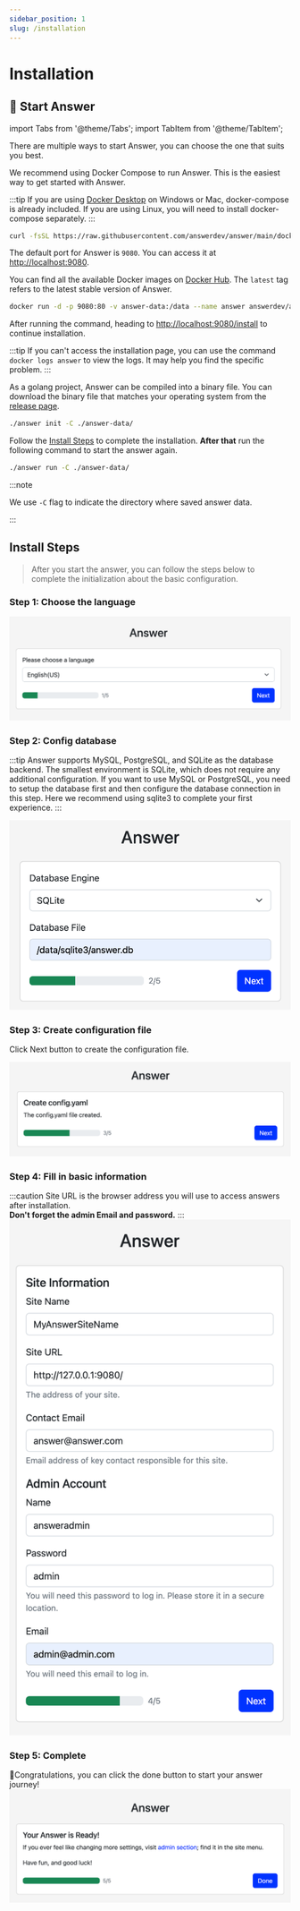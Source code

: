 ```yaml
---
sidebar_position: 1
slug: /installation
---
```


# Installation

## 🚀 Start Answer

import Tabs from '@theme/Tabs';
import TabItem from '@theme/TabItem';

There are multiple ways to start Answer, you can choose the one that suits you best.

<Tabs>
  <TabItem value="docker-compose" label="Docker Compose" default>

We recommend using Docker Compose to run Answer. This is the easiest way to get started with Answer.

:::tip
If you are using [Docker Desktop](https://www.docker.com/products/docker-desktop) on Windows or Mac, docker-compose is already included. If you are using Linux, you will need to install docker-compose separately.
:::

```bash
curl -fsSL https://raw.githubusercontent.com/answerdev/answer/main/docker-compose.yaml | docker compose -p answer -f - up
```

The default port for Answer is `9080`. You can access it at <http://localhost:9080>.

  </TabItem>
  <TabItem value="docker" label="Docker">

You can find all the available Docker images on [Docker Hub](https://hub.docker.com/r/answerdev/answer/tags). The `latest` tag refers to the latest stable version of Answer.

```bash
docker run -d -p 9080:80 -v answer-data:/data --name answer answerdev/answer:latest
```

After running the command, heading to [http://localhost:9080/install](http://localhost:9080/install) to continue installation.

:::tip
If you can't access the installation page, you can use the command `docker logs answer` to view the logs. It may help you find the specific problem.
:::

  </TabItem>
  <TabItem value="binary" label="Binary">

As a golang project, Answer can be compiled into a binary file. You can download the binary file that matches your operating system from the [release page](https://github.com/answerdev/answer/releases).

```bash
./answer init -C ./answer-data/
```

Follow the [Install Steps](#install-steps) to complete the installation. **After that** run the following command to start the answer again.

```bash
./answer run -C ./answer-data/
```

:::note

We use `-C` flag to indicate the directory where saved answer data.

:::

  </TabItem>
</Tabs>


## Install Steps
> After you start the answer, you can follow the steps below to complete the initialization about the basic configuration.

### Step 1: Choose the language

![install-choose-language](/img/install-choose-language.png)

### Step 2: Config database
:::tip
Answer supports MySQL, PostgreSQL, and SQLite as the database backend. The smallest environment is SQLite, which does not require any additional configuration. If you want to use MySQL or PostgreSQL, you need to setup the database first and then configure the database connection in this step. Here we recommend using sqlite3 to complete your first experience.
:::

![install-database](/img/install-database.png)

### Step 3: Create configuration file
Click Next button to create the configuration file.

![install-create-config-file](/img/install-create-config-file.png)

### Step 4: Fill in basic information
:::caution
Site URL is the browser address you will use to access answers after installation.  
**Don't forget the admin Email and password.**
:::
![install-site-info](/img/install-site-info.png)

### Step 5: Complete
🎉Congratulations, you can click the done button to start your answer journey!
![install-complete](/img/install-complete.png)
